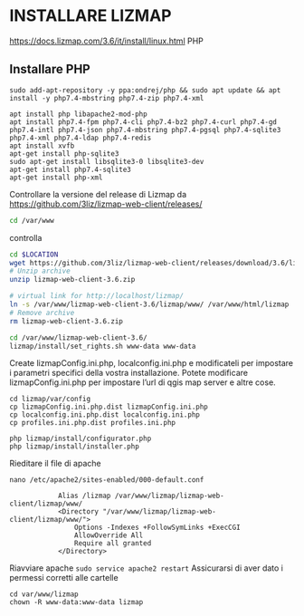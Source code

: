 # INSTALLARE LIZMAP

https://docs.lizmap.com/3.6/it/install/linux.html
PHP

## Installare PHP
```
sudo add-apt-repository -y ppa:ondrej/php && sudo apt update && apt install -y php7.4-mbstring php7.4-zip php7.4-xml

apt install php libapache2-mod-php
apt install php7.4-fpm php7.4-cli php7.4-bz2 php7.4-curl php7.4-gd php7.4-intl php7.4-json php7.4-mbstring php7.4-pgsql php7.4-sqlite3 php7.4-xml php7.4-ldap php7.4-redis
apt install xvfb
apt-get install php-sqlite3
sudo apt-get install libsqlite3-0 libsqlite3-dev
apt-get install php7.4-sqlite3
apt-get install php-xml

```

Controllare la versione del release di Lizmap da https://github.com/3liz/lizmap-web-client/releases/ 
```sh
cd /var/www
```
controlla
```sh
cd $LOCATION
wget https://github.com/3liz/lizmap-web-client/releases/download/3.6/lizmap-web-client-3.6.zip
# Unzip archive
unzip lizmap-web-client-3.6.zip

# virtual link for http://localhost/lizmap/
ln -s /var/www/lizmap-web-client-3.6/lizmap/www/ /var/www/html/lizmap
# Remove archive
rm lizmap-web-client-3.6.zip

cd /var/www/lizmap-web-client-3.6/
lizmap/install/set_rights.sh www-data www-data
```

Create lizmapConfig.ini.php, localconfig.ini.php e modificateli per impostare i parametri specifici della vostra installazione. Potete modificare lizmapConfig.ini.php per impostare l’url di qgis map server e altre cose.

```
cd lizmap/var/config
cp lizmapConfig.ini.php.dist lizmapConfig.ini.php
cp localconfig.ini.php.dist localconfig.ini.php
cp profiles.ini.php.dist profiles.ini.php

php lizmap/install/configurator.php
php lizmap/install/installer.php
```

Rieditare il file di apache

`nano /etc/apache2/sites-enabled/000-default.conf`
```
            Alias /lizmap /var/www/lizmap/lizmap-web-client/lizmap/www/
            <Directory "/var/www/lizmap/lizmap-web-client/lizmap/www/">
                Options -Indexes +FollowSymLinks +ExecCGI
                AllowOverride All
                Require all granted
            </Directory>
```
Riavviare apache `sudo service apache2 restart`
Assicurarsi di aver dato i permessi corretti alle cartelle

```
cd var/www/lizmap
chown -R www-data:www-data lizmap
```
